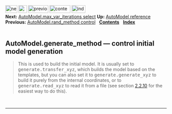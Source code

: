 <!DOCTYPE html PUBLIC "-//W3C//DTD HTML 4.0 Transitional//EN">
<!--Converted with LaTeX2HTML 2018.2 (Released May 16, 2018) -->
<html><head>
<title>AutoModel.generate_method — control initial model generation</title>
<meta name="description" content="AutoModel.generate_method — control initial model generation">
<meta name="keywords" content="manual">
<meta name="resource-type" content="document">
<meta name="distribution" content="global">

<meta http-equiv="Content-Type" content="text/html; charset=UTF-8">
<meta name="Generator" content="LaTeX2HTML v2018.2">
<meta http-equiv="Content-Style-Type" content="text/css">

<link rel="STYLESHEET" href="AutoModel.generate_method%20%E2%80%94%20control%20initial%20model%20generation_files/manual.css">
<link rel="STYLESHEET" href="AutoModel.generate_method%20%E2%80%94%20control%20initial%20model%20generation_files/pygments.css">

<link rel="next" href="https://salilab.org/modeller/manual/node50.html">
<link rel="previous" href="https://salilab.org/modeller/manual/node48.html">
<link rel="up" href="https://salilab.org/modeller/manual/node43.html">
<link rel="next" href="https://salilab.org/modeller/manual/node50.html">
</head>

<body>

<div class="navigation"><!--Navigation Panel-->
<a name="tex2html2211" href="https://salilab.org/modeller/manual/node50.html">
<img width="37" height="24" align="BOTTOM" border="0" alt="next" src="AutoModel.generate_method%20%E2%80%94%20control%20initial%20model%20generation_files/next.png"></a> 
<a name="tex2html2205" href="https://salilab.org/modeller/manual/node43.html">
<img width="26" height="24" align="BOTTOM" border="0" alt="up" src="AutoModel.generate_method%20%E2%80%94%20control%20initial%20model%20generation_files/up.png"></a> 
<a name="tex2html2199" href="https://salilab.org/modeller/manual/node48.html">
<img width="63" height="24" align="BOTTOM" border="0" alt="previous" src="AutoModel.generate_method%20%E2%80%94%20control%20initial%20model%20generation_files/prev.png"></a> 
<a name="tex2html2207" href="https://salilab.org/modeller/manual/node1.html">
<img width="65" height="24" align="BOTTOM" border="0" alt="contents" src="AutoModel.generate_method%20%E2%80%94%20control%20initial%20model%20generation_files/contents.png"></a> 
<a name="tex2html2209" href="https://salilab.org/modeller/manual/node518.html">
<img width="43" height="24" align="BOTTOM" border="0" alt="index" src="AutoModel.generate_method%20%E2%80%94%20control%20initial%20model%20generation_files/index.png"></a> 
<br>
<b> Next:</b> <a name="tex2html2212" href="https://salilab.org/modeller/manual/node50.html">AutoModel.max_var_iterations   select</a>
<b> Up:</b> <a name="tex2html2206" href="https://salilab.org/modeller/manual/node43.html">AutoModel reference</a>
<b> Previous:</b> <a name="tex2html2200" href="https://salilab.org/modeller/manual/node48.html">AutoModel.rand_method   control</a>
 &nbsp; <b>  <a name="tex2html2208" href="https://salilab.org/modeller/manual/node1.html">Contents</a></b> 
 &nbsp; <b>  <a name="tex2html2210" href="https://salilab.org/modeller/manual/node518.html">Index</a></b> 
<br>
<br></div>
<!--End of Navigation Panel-->

<h2><a name="SECTION00916000000000000000">
AutoModel.generate_method — control initial model generation</a>
</h2> <a name="6153"></a><a name="MEMB:AutoModel.generatemethod"></a><a name="CMD:generate.transferxyz"></a><a name="CMD:generate.generatexyz"></a><a name="CMD:generate.readxyz"></a><blockquote>
This is used to build the initial model. It is usually
set to <tt>generate.transfer_xyz</tt>, which builds the model based on the
templates, but you can also set it to <tt>generate.generate_xyz</tt> to build
it purely from the internal coordinates, or to <tt>generate.read_xyz</tt> to
read it from a file (see section&nbsp;<a href="https://salilab.org/modeller/manual/node27.html#SECTION:initialmodel">2.2.10</a> for the easiest
way to do this).
                             
</blockquote>

<p>
<br></p><hr>



</body></html>